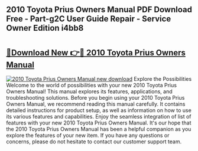 ## 2010 Toyota Prius Owners Manual PDF Download Free - Part-g2C User Guide Repair - Service Owner Edition i4bb8

# <h2><a href="http://bc11925.oget.top/?id=2010+Toyota+Prius+Owners+Manual">🔗Download New 👉🔴 2010 Toyota Prius Owners Manual</a></h2>

[![2010 Toyota Prius Owners Manual new download](https://i.imgur.com/5g1atiW.png)](http://bc11925.oget.top/?id=2010+Toyota+Prius+Owners+Manual)
Explore the Possibilities Welcome to the world of possibilities with your new 2010 Toyota Prius Owners Manual! This manual explores its features, applications, and troubleshooting solutions. Before you begin using your 2010 Toyota Prius Owners Manual, we recommend reading this manual carefully. It contains detailed instructions for product setup, as well as information on how to use its various features and capabilities. Enjoy the seamless integration of list of features with your new 2010 Toyota Prius Owners Manual. It's our hope that the 2010 Toyota Prius Owners Manual has been a helpful companion as you explore the features of your new item. If you have any questions or concerns, please do not hesitate to contact our customer support team.
